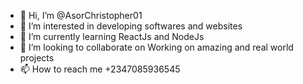 - 👋 Hi, I’m @AsorChristopher01
- 👀 I’m interested in developing softwares and websites 
- 🌱 I’m currently learning ReactJs and NodeJs 
- 💞️ I’m looking to collaborate on Working on amazing and real world projects
- 📫 How to reach me +2347085936545

<!---
AsorChristopher01/AsorChristopher01 is a ✨ special ✨ repository because its `README.md` (this file) appears on your GitHub profile.
You can click the Preview link to take a look at your changes.
--->
